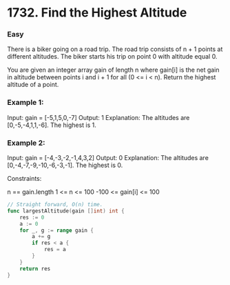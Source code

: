 # 1732. Find the Highest Altitude

### Easy

There is a biker going on a road trip. The road trip consists of n + 1 points at different altitudes. The biker starts his trip on point 0 with altitude equal 0.

You are given an integer array gain of length n where gain[i] is the net gain in altitude between points i and i + 1 for all (0 <= i < n). Return the highest altitude of a point.

### Example 1:

Input: gain = [-5,1,5,0,-7]
Output: 1
Explanation: The altitudes are [0,-5,-4,1,1,-6]. The highest is 1.

### Example 2:

Input: gain = [-4,-3,-2,-1,4,3,2]
Output: 0
Explanation: The altitudes are [0,-4,-7,-9,-10,-6,-3,-1]. The highest is 0.

Constraints:

n == gain.length
1 <= n <= 100
-100 <= gain[i] <= 100

```go
// Straight forward, O(n) time.
func largestAltitude(gain []int) int {
	res := 0
	a := 0
	for _, g := range gain {
		a += g
		if res < a {
			res = a
		}
	}
	return res
}
```
